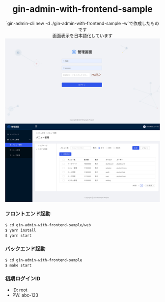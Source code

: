 <h1 align="center">gin-admin-with-frontend-sample</h1>

<div align="center">
 `gin-admin-cli new -d ./gin-admin-with-frontend-sample -w`で作成したものです<br>
 画面表示を日本語化しています
</div>

<div align="center">
    <img src="./snapshot_01.jpg"><br>
    <img src="./snapshot_02.jpg">
</div>

### フロントエンド起動

```bash
$ cd gin-admin-with-frontend-sample/web
$ yarn install
$ yarn start
```

### バックエンド起動

```bash
$ cd gin-admin-with-frontend-sample
$ make start
```

### 初期ログインID
+ ID: root
+ PW: abc-123
